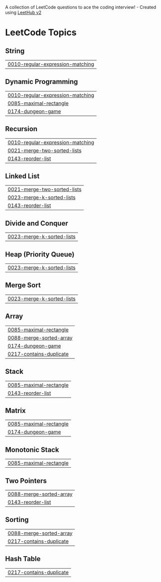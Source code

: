 A collection of LeetCode questions to ace the coding interview! - Created using [LeetHub v2](https://github.com/arunbhardwaj/LeetHub-2.0)
<!---LeetCode Topics Start-->
# LeetCode Topics
## String
|  |
| ------- |
| [0010-regular-expression-matching](https://github.com/thiagosonego/LeetCode-Implementations/tree/master/0010-regular-expression-matching) |
## Dynamic Programming
|  |
| ------- |
| [0010-regular-expression-matching](https://github.com/thiagosonego/LeetCode-Implementations/tree/master/0010-regular-expression-matching) |
| [0085-maximal-rectangle](https://github.com/thiagosonego/LeetCode-Implementations/tree/master/0085-maximal-rectangle) |
| [0174-dungeon-game](https://github.com/thiagosonego/LeetCode-Implementations/tree/master/0174-dungeon-game) |
## Recursion
|  |
| ------- |
| [0010-regular-expression-matching](https://github.com/thiagosonego/LeetCode-Implementations/tree/master/0010-regular-expression-matching) |
| [0021-merge-two-sorted-lists](https://github.com/thiagosonego/LeetCode-Implementations/tree/master/0021-merge-two-sorted-lists) |
| [0143-reorder-list](https://github.com/thiagosonego/LeetCode-Implementations/tree/master/0143-reorder-list) |
## Linked List
|  |
| ------- |
| [0021-merge-two-sorted-lists](https://github.com/thiagosonego/LeetCode-Implementations/tree/master/0021-merge-two-sorted-lists) |
| [0023-merge-k-sorted-lists](https://github.com/thiagosonego/LeetCode-Implementations/tree/master/0023-merge-k-sorted-lists) |
| [0143-reorder-list](https://github.com/thiagosonego/LeetCode-Implementations/tree/master/0143-reorder-list) |
## Divide and Conquer
|  |
| ------- |
| [0023-merge-k-sorted-lists](https://github.com/thiagosonego/LeetCode-Implementations/tree/master/0023-merge-k-sorted-lists) |
## Heap (Priority Queue)
|  |
| ------- |
| [0023-merge-k-sorted-lists](https://github.com/thiagosonego/LeetCode-Implementations/tree/master/0023-merge-k-sorted-lists) |
## Merge Sort
|  |
| ------- |
| [0023-merge-k-sorted-lists](https://github.com/thiagosonego/LeetCode-Implementations/tree/master/0023-merge-k-sorted-lists) |
## Array
|  |
| ------- |
| [0085-maximal-rectangle](https://github.com/thiagosonego/LeetCode-Implementations/tree/master/0085-maximal-rectangle) |
| [0088-merge-sorted-array](https://github.com/thiagosonego/LeetCode-Implementations/tree/master/0088-merge-sorted-array) |
| [0174-dungeon-game](https://github.com/thiagosonego/LeetCode-Implementations/tree/master/0174-dungeon-game) |
| [0217-contains-duplicate](https://github.com/thiagosonego/LeetCode-Implementations/tree/master/0217-contains-duplicate) |
## Stack
|  |
| ------- |
| [0085-maximal-rectangle](https://github.com/thiagosonego/LeetCode-Implementations/tree/master/0085-maximal-rectangle) |
| [0143-reorder-list](https://github.com/thiagosonego/LeetCode-Implementations/tree/master/0143-reorder-list) |
## Matrix
|  |
| ------- |
| [0085-maximal-rectangle](https://github.com/thiagosonego/LeetCode-Implementations/tree/master/0085-maximal-rectangle) |
| [0174-dungeon-game](https://github.com/thiagosonego/LeetCode-Implementations/tree/master/0174-dungeon-game) |
## Monotonic Stack
|  |
| ------- |
| [0085-maximal-rectangle](https://github.com/thiagosonego/LeetCode-Implementations/tree/master/0085-maximal-rectangle) |
## Two Pointers
|  |
| ------- |
| [0088-merge-sorted-array](https://github.com/thiagosonego/LeetCode-Implementations/tree/master/0088-merge-sorted-array) |
| [0143-reorder-list](https://github.com/thiagosonego/LeetCode-Implementations/tree/master/0143-reorder-list) |
## Sorting
|  |
| ------- |
| [0088-merge-sorted-array](https://github.com/thiagosonego/LeetCode-Implementations/tree/master/0088-merge-sorted-array) |
| [0217-contains-duplicate](https://github.com/thiagosonego/LeetCode-Implementations/tree/master/0217-contains-duplicate) |
## Hash Table
|  |
| ------- |
| [0217-contains-duplicate](https://github.com/thiagosonego/LeetCode-Implementations/tree/master/0217-contains-duplicate) |
<!---LeetCode Topics End-->